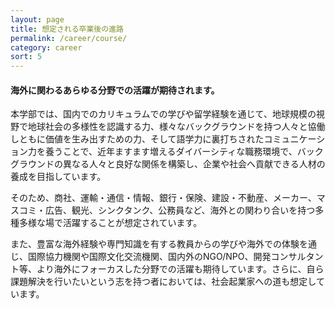 ```yaml
---
layout: page
title: 想定される卒業後の進路
permalink: /career/course/
category: career
sort: 5
---
```


#### 海外に関わるあらゆる分野での活躍が期待されます。

本学部では、国内でのカリキュラムでの学びや留学経験を通じて、地球規模の視野で地球社会の多様性を認識する力、様々なバックグラウンドを持つ人々と協働しともに価値を生み出すための力、そして語学力に裏打ちされたコミュニケーション力を養うことで、近年ますます増えるダイバーシティな職務環境で、バックグラウンドの異なる人々と良好な関係を構築し、企業や社会へ貢献できる人材の養成を目指しています。

そのため、商社、運輸・通信・情報、銀行・保険、建設・不動産、メーカー、マスコミ・広告、観光、シンクタンク、公務員など、海外との関わり合いを持つ多種多様な場で活躍することが想定されています。

また、豊富な海外経験や専門知識を有する教員からの学びや海外での体験を通じ、国際協力機関や国際文化交流機関、国内外のNGO/NPO、開発コンサルタント等、より海外にフォーカスした分野での活躍も期待しています。さらに、自ら課題解決を行いたいという志を持つ者においては、社会起業家への道も想定しています。
